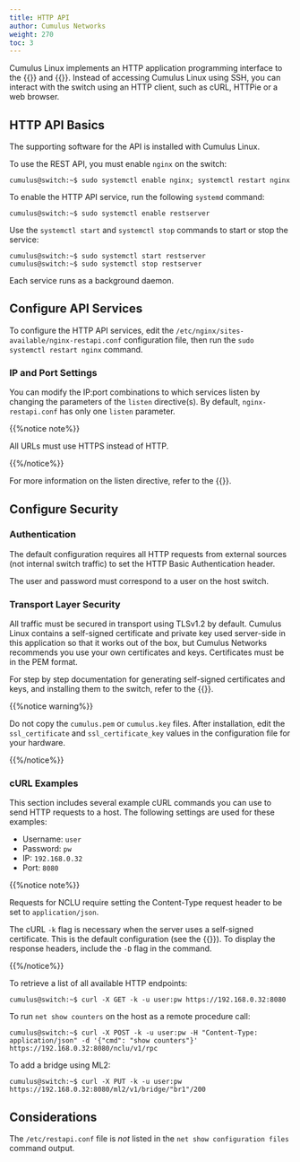 ```yaml
---
title: HTTP API
author: Cumulus Networks
weight: 270
toc: 3
---
```

Cumulus Linux implements an HTTP application programming interface to the {{<link url="OpenStack-Neutron-ML2-and-Cumulus-Linux" text="OpenStack ML2 driver">}} and {{<link url="Network-Command-Line-Utility-NCLU" text="NCLU">}}. Instead of accessing Cumulus Linux using SSH, you can interact with the switch using an HTTP client, such as cURL, HTTPie or a web browser.

## HTTP API Basics

The supporting software for the API is installed with Cumulus Linux.

To use the REST API, you must enable `nginx` on the switch:

```
cumulus@switch:~$ sudo systemctl enable nginx; systemctl restart nginx
```

To enable the HTTP API service, run the following `systemd` command:

```
cumulus@switch:~$ sudo systemctl enable restserver
```

Use the `systemctl start` and `systemctl stop` commands to start or stop the service:

```
cumulus@switch:~$ sudo systemctl start restserver
cumulus@switch:~$ sudo systemctl stop restserver
```

Each service runs as a background daemon.

## Configure API Services

To configure the HTTP API services, edit the `/etc/nginx/sites-available/nginx-restapi.conf` configuration file, then run the `sudo systemctl restart nginx` command.

### IP and Port Settings

You can modify the IP:port combinations to which services listen by changing the parameters of the `listen` directive(s). By default, `nginx-restapi.conf` has only one `listen` parameter.

{{%notice note%}}

All URLs must use HTTPS instead of HTTP.

{{%/notice%}}

For more information on the listen directive, refer to the {{<exlink url="https://nginx.org/en/docs/http/ngx_http_core_module.html#listen" text="NGINX documentation">}}.

## Configure Security

### Authentication

The default configuration requires all HTTP requests from external sources (not internal switch traffic) to set the HTTP Basic Authentication header.

The user and password must correspond to a user on the host switch.

### Transport Layer Security

All traffic must be secured in transport using TLSv1.2 by default. Cumulus Linux contains a self-signed certificate and private key used server-side in this application so that it works out of the box, but Cumulus Networks recommends you use your own certificates and keys. Certificates must be in the PEM format.

For step by step documentation for generating self-signed certificates and keys, and installing them to the switch, refer to the {{<exlink url="https://help.ubuntu.com/lts/serverguide/certificates-and-security.html" text="Ubuntu Certificates and Security documentation">}}.

{{%notice warning%}}

Do not copy the `cumulus.pem` or `cumulus.key` files. After installation, edit the `ssl_certificate` and `ssl_certificate_key` values in the configuration file for your hardware.

{{%/notice%}}

### cURL Examples

This section includes several example cURL commands you can use to send HTTP requests to a host. The following settings are used for these examples:

- Username: `user`
- Password: `pw`
- IP: `192.168.0.32`
- Port: `8080`

{{%notice note%}}

Requests for NCLU require setting the Content-Type request header to be set to `application/json`.

The cURL `-k` flag is necessary when the server uses a self-signed certificate. This is the default configuration (see the {{<link url="#security" text="Security section">}}). To display the response headers, include the `-D` flag in the command.

{{%/notice%}}

To retrieve a list of all available HTTP endpoints:

```
cumulus@switch:~$ curl -X GET -k -u user:pw https://192.168.0.32:8080
```

To run `net show counters` on the host as a remote procedure call:

```
cumulus@switch:~$ curl -X POST -k -u user:pw -H "Content-Type: application/json" -d '{"cmd": "show counters"}' https://192.168.0.32:8080/nclu/v1/rpc
```

To add a bridge using ML2:

```
cumulus@switch:~$ curl -X PUT -k -u user:pw https://192.168.0.32:8080/ml2/v1/bridge/"br1"/200
```

## Considerations

The `/etc/restapi.conf` file is *not* listed in the `net show configuration files` command output.
